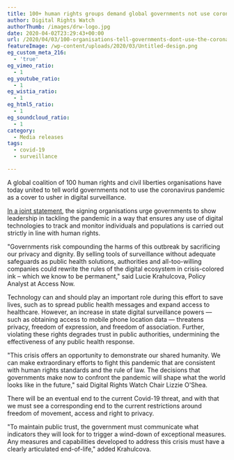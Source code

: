 ```yaml
---
title: 100+ human rights groups demand global governments not use coronavirus pandemic as cover for expanding digital surveillance
author: Digital Rights Watch
authorThumb: /images/drw-logo.jpg
date: 2020-04-02T23:29:43+00:00
url: /2020/04/03/100-organisations-tell-governments-dont-use-the-coronavirus-pandemic-as-cover-for-expanding-digital-surveillance/
featureImage: /wp-content/uploads/2020/03/Untitled-design.png
eg_custom_meta_216:
  - 'true'
eg_vimeo_ratio:
  - 1
eg_youtube_ratio:
  - 1
eg_wistia_ratio:
  - 1
eg_html5_ratio:
  - 1
eg_soundcloud_ratio:
  - 1
category:
  - Media releases
tags:
  - covid-19
  - surveillance

---
```

A global coalition of 100 human rights and civil liberties organisations have today united to tell world governments not to use the coronavirus pandemic as a cover to usher in digital surveillance.

[In a joint statement][1], the signing organisations urge governments to show leadership in tackling the pandemic in a way that ensures any use of digital technologies to track and monitor individuals and populations is carried out strictly in line with human rights.

"Governments risk compounding the harms of this outbreak by sacrificing our privacy and dignity. By selling tools of surveillance without adequate safeguards as public health solutions, authorities and all-too-willing companies could rewrite the rules of the digital ecosystem in crisis-colored ink – which we know to be permanent," said Lucie Krahulcova, Policy Analyst at Access Now.

Technology can and should play an important role during this effort to save lives, such as to spread public health messages and expand access to healthcare. However, an increase in state digital surveillance powers — such as obtaining access to mobile phone location data — threatens privacy, freedom of expression, and freedom of association. Further, violating these rights degrades trust in public authorities, undermining the effectiveness of any public health response.

"This crisis offers an opportunity to demonstrate our shared humanity. We can make extraordinary efforts to fight this pandemic that are consistent with human rights standards and the rule of law. The decisions that governments make now to confront the pandemic will shape what the world looks like in the future," said Digital Rights Watch Chair Lizzie O'Shea.

There will be an eventual end to the current Covid-19 threat, and with that we must see a corresponding end to the current restrictions around freedom of movement, access and right to privacy.

"To maintain public trust, the government must communicate what indicators they will look for to trigger a wind-down of exceptional measures. Any measures and capabilities developed to address this crisis must have a clearly articulated end-of-life," added Krahulcova.

 [1]: /wp-content/uploads/2020/04/Joint-statement-COVID-19-and-surveillance-FINAL1.pdf
